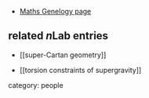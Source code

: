 

* [Maths Genelogy page](http://www.genealogy.math.ndsu.nodak.edu/id.php?id=56653)

## related $n$Lab entries

* [[super-Cartan geometry]]

* [[torsion constraints of supergravity]]

category: people